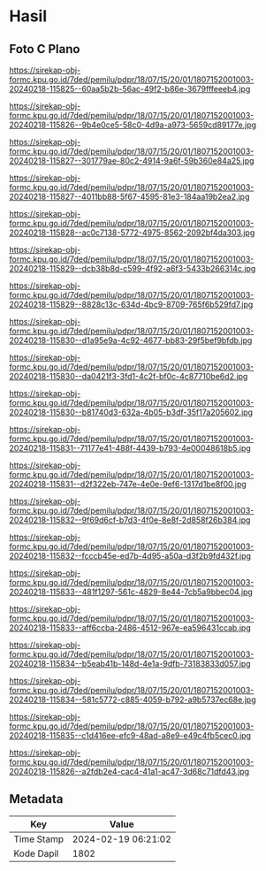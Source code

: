 # Hasil

## Foto C Plano

https://sirekap-obj-formc.kpu.go.id/7ded/pemilu/pdpr/18/07/15/20/01/1807152001003-20240218-115825--60aa5b2b-56ac-49f2-b86e-3679fffeeeb4.jpg

https://sirekap-obj-formc.kpu.go.id/7ded/pemilu/pdpr/18/07/15/20/01/1807152001003-20240218-115826--9b4e0ce5-58c0-4d9a-a973-5659cd89177e.jpg

https://sirekap-obj-formc.kpu.go.id/7ded/pemilu/pdpr/18/07/15/20/01/1807152001003-20240218-115827--301779ae-80c2-4914-9a6f-59b360e84a25.jpg

https://sirekap-obj-formc.kpu.go.id/7ded/pemilu/pdpr/18/07/15/20/01/1807152001003-20240218-115827--4011bb88-5f67-4595-81e3-184aa19b2ea2.jpg

https://sirekap-obj-formc.kpu.go.id/7ded/pemilu/pdpr/18/07/15/20/01/1807152001003-20240218-115828--ac0c7138-5772-4975-8562-2092bf4da303.jpg

https://sirekap-obj-formc.kpu.go.id/7ded/pemilu/pdpr/18/07/15/20/01/1807152001003-20240218-115829--dcb38b8d-c599-4f92-a6f3-5433b266314c.jpg

https://sirekap-obj-formc.kpu.go.id/7ded/pemilu/pdpr/18/07/15/20/01/1807152001003-20240218-115829--8828c13c-634d-4bc9-8709-765f6b529fd7.jpg

https://sirekap-obj-formc.kpu.go.id/7ded/pemilu/pdpr/18/07/15/20/01/1807152001003-20240218-115830--d1a95e9a-4c92-4677-bb83-29f5bef9bfdb.jpg

https://sirekap-obj-formc.kpu.go.id/7ded/pemilu/pdpr/18/07/15/20/01/1807152001003-20240218-115830--da0421f3-3fd1-4c2f-bf0c-4c87710be6d2.jpg

https://sirekap-obj-formc.kpu.go.id/7ded/pemilu/pdpr/18/07/15/20/01/1807152001003-20240218-115830--b81740d3-632a-4b05-b3df-35f17a205602.jpg

https://sirekap-obj-formc.kpu.go.id/7ded/pemilu/pdpr/18/07/15/20/01/1807152001003-20240218-115831--71177e41-488f-4439-b793-4e00048618b5.jpg

https://sirekap-obj-formc.kpu.go.id/7ded/pemilu/pdpr/18/07/15/20/01/1807152001003-20240218-115831--d2f322eb-747e-4e0e-9ef6-1317d1be8f00.jpg

https://sirekap-obj-formc.kpu.go.id/7ded/pemilu/pdpr/18/07/15/20/01/1807152001003-20240218-115832--9f69d6cf-b7d3-4f0e-8e8f-2d858f26b384.jpg

https://sirekap-obj-formc.kpu.go.id/7ded/pemilu/pdpr/18/07/15/20/01/1807152001003-20240218-115832--fcccb45e-ed7b-4d95-a50a-d3f2b9fd432f.jpg

https://sirekap-obj-formc.kpu.go.id/7ded/pemilu/pdpr/18/07/15/20/01/1807152001003-20240218-115833--481f1297-561c-4829-8e44-7cb5a9bbec04.jpg

https://sirekap-obj-formc.kpu.go.id/7ded/pemilu/pdpr/18/07/15/20/01/1807152001003-20240218-115833--aff6ccba-2486-4512-967e-ea596431ccab.jpg

https://sirekap-obj-formc.kpu.go.id/7ded/pemilu/pdpr/18/07/15/20/01/1807152001003-20240218-115834--b5eab41b-148d-4e1a-9dfb-73183833d057.jpg

https://sirekap-obj-formc.kpu.go.id/7ded/pemilu/pdpr/18/07/15/20/01/1807152001003-20240218-115834--581c5772-c885-4059-b792-a9b5737ec68e.jpg

https://sirekap-obj-formc.kpu.go.id/7ded/pemilu/pdpr/18/07/15/20/01/1807152001003-20240218-115835--c1d416ee-efc9-48ad-a8e9-e49c4fb5cec0.jpg

https://sirekap-obj-formc.kpu.go.id/7ded/pemilu/pdpr/18/07/15/20/01/1807152001003-20240218-115826--a2fdb2e4-cac4-41a1-ac47-3d68c71dfd43.jpg


## Metadata

| Key        | Value               |
| ---------- | ------------------- |
| Time Stamp | 2024-02-19 06:21:02 |
| Kode Dapil | 1802                |



